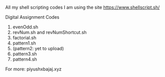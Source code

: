 
All my shell scripting codes
I am using the site https://www.shellscript.sh/

Digital Assignment Codes

1. evenOdd.sh
2. revNum.sh and revNumShortcut.sh
3. factorial.sh
4. pattern1.sh
5. (pattern2: yet to upload)
6. pattern3.sh
7. pattern4.sh

For more:
piyushxbajaj.xyz
